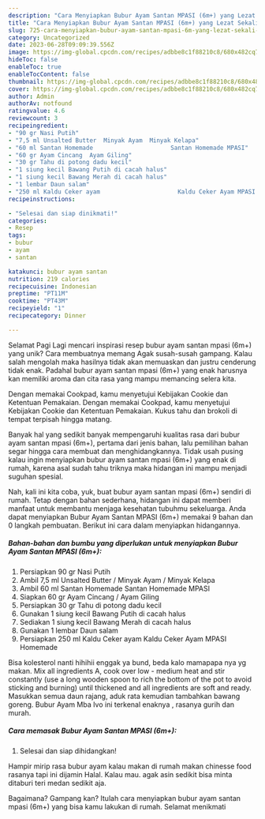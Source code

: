 ```yaml
---
description: "Cara Menyiapkan Bubur Ayam Santan MPASI (6m+) yang Lezat Sekali, Enak"
title: "Cara Menyiapkan Bubur Ayam Santan MPASI (6m+) yang Lezat Sekali, Enak"
slug: 725-cara-menyiapkan-bubur-ayam-santan-mpasi-6m-yang-lezat-sekali-enak
category: Uncategorized
date: 2023-06-28T09:09:39.556Z
image: https://img-global.cpcdn.com/recipes/adbbe8c1f88210c8/680x482cq70/bubur-ayam-santan-mpasi-6m-foto-resep-utama.jpg
hideToc: false
enableToc: true
enableTocContent: false
thumbnail: https://img-global.cpcdn.com/recipes/adbbe8c1f88210c8/680x482cq70/bubur-ayam-santan-mpasi-6m-foto-resep-utama.jpg
cover: https://img-global.cpcdn.com/recipes/adbbe8c1f88210c8/680x482cq70/bubur-ayam-santan-mpasi-6m-foto-resep-utama.jpg
author: Admin
authorAv: notfound
ratingvalue: 4.6
reviewcount: 3
recipeingredient:
- "90 gr Nasi Putih"
- "7,5 ml Unsalted Butter  Minyak Ayam  Minyak Kelapa"
- "60 ml Santan Homemade                      Santan Homemade MPASI"
- "60 gr Ayam Cincang  Ayam Giling"
- "30 gr Tahu di potong dadu kecil"
- "1 siung kecil Bawang Putih di cacah halus"
- "1 siung kecil Bawang Merah di cacah halus"
- "1 lembar Daun salam"
- "250 ml Kaldu Ceker ayam                      Kaldu Ceker Ayam MPASI Homemade"
recipeinstructions:

- "Selesai dan siap dinikmati!"
categories:
- Resep
tags:
- bubur
- ayam
- santan

katakunci: bubur ayam santan 
nutrition: 219 calories
recipecuisine: Indonesian
preptime: "PT11M"
cooktime: "PT43M"
recipeyield: "1"
recipecategory: Dinner

---
```



Selamat Pagi Lagi mencari inspirasi resep bubur ayam santan mpasi (6m+) yang unik? Cara membuatnya memang Agak susah-susah gampang. Kalau salah mengolah maka hasilnya tidak akan memuaskan dan justru cenderung tidak enak. Padahal bubur ayam santan mpasi (6m+) yang enak harusnya kan memiliki aroma dan cita rasa yang mampu memancing selera kita.


Dengan memakai Cookpad, kamu menyetujui Kebijakan Cookie dan Ketentuan Pemakaian. Dengan memakai Cookpad, kamu menyetujui Kebijakan Cookie dan Ketentuan Pemakaian. Kukus tahu dan brokoli di tempat terpisah hingga matang.

Banyak hal yang sedikit banyak mempengaruhi kualitas rasa dari bubur ayam santan mpasi (6m+), pertama dari jenis bahan, lalu pemilihan bahan segar hingga cara membuat dan menghidangkannya. Tidak usah pusing kalau ingin menyiapkan bubur ayam santan mpasi (6m+) yang enak di rumah, karena asal sudah tahu triknya maka hidangan ini mampu menjadi suguhan spesial.


Nah, kali ini kita coba, yuk, buat bubur ayam santan mpasi (6m+) sendiri di rumah. Tetap dengan bahan sederhana, hidangan ini dapat memberi manfaat untuk membantu menjaga kesehatan tubuhmu sekeluarga. Anda dapat menyiapkan Bubur Ayam Santan MPASI (6m+) memakai 9 bahan dan 0 langkah pembuatan. Berikut ini cara dalam menyiapkan hidangannya.

<!--inarticleads1-->

##### Bahan-bahan dan bumbu yang diperlukan untuk menyiapkan Bubur Ayam Santan MPASI (6m+):

1. Persiapkan 90 gr Nasi Putih
1. Ambil 7,5 ml Unsalted Butter / Minyak Ayam / Minyak Kelapa
1. Ambil 60 ml Santan Homemade                      Santan Homemade MPASI
1. Siapkan 60 gr Ayam Cincang / Ayam Giling
1. Persiapkan 30 gr Tahu di potong dadu kecil
1. Gunakan 1 siung kecil Bawang Putih di cacah halus
1. Sediakan 1 siung kecil Bawang Merah di cacah halus
1. Gunakan 1 lembar Daun salam
1. Persiapkan 250 ml Kaldu Ceker ayam                      Kaldu Ceker Ayam MPASI Homemade


Bisa kolesterol nanti hihihii enggak ya bund, beda kalo mamapapa nya yg makan. Mix all ingredients A, cook over low - medium heat and stir constantly (use a long wooden spoon to rich the bottom of the pot to avoid sticking and burning) until thickened and all ingredients are soft and ready. Masukkan semua daun rajang, aduk rata kemudian tambahkan bawang goreng. Bubur Ayam Mba Ivo ini terkenal enaknya , rasanya gurih dan murah. 

<!--inarticleads2-->

##### Cara memasak Bubur Ayam Santan MPASI (6m+):


1. Selesai dan siap dihidangkan!

Hampir mirip rasa bubur ayam kalau makan di rumah makan chinesse food rasanya tapi ini dijamin Halal. Kalau mau. agak asin sedikit bisa minta ditaburi teri medan sedikit aja. 

Bagaimana? Gampang kan? Itulah cara menyiapkan bubur ayam santan mpasi (6m+) yang bisa kamu lakukan di rumah. Selamat menikmati
